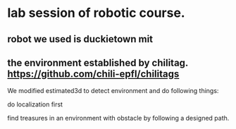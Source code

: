 # lab session of robotic course.
## robot we used is duckietown mit  
## the environment established by chilitag. https://github.com/chili-epfl/chilitags  

We modified estimated3d to detect environment and do following things:

do localization first

find treasures in an environment with obstacle by following a designed path.

